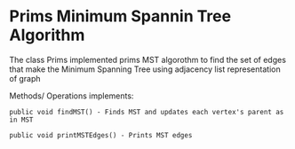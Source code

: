 # Prims Minimum Spannin Tree Algorithm

The class Prims implemented prims MST algorothm to find the set of edges that make the Minimum Spanning Tree using adjacency list representation of graph

Methods/ Operations implements: 

	public void findMST() - Finds MST and updates each vertex's parent as in MST

	public void printMSTEdges() - Prints MST edges